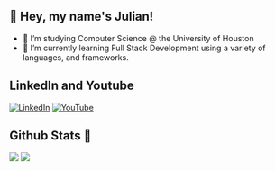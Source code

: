 ## 👋 Hey, my name's Julian!
- 👀 I’m studying Computer Science @ the University of Houston
- 🌱 I’m currently learning Full Stack Development using a variety of languages, and frameworks.

<!---
Julianaguilar98/Julianaguilar98 is a ✨ special ✨ repository because its `README.md` (this file) appears on your GitHub profile.
You can click the Preview link to take a look at your changes.
--->
## LinkedIn and Youtube
<p>
	<a href="https://www.linkedin.com/in/julianaguilar98/"><img src="https://img.icons8.com/color/48/000000/linkedin.png" alt="LinkedIn"/></a>
	<a href="https://www.youtube.com/channel/UCdUvBftJI0nAMS3Wbch29lw"><img src="https://img.icons8.com/color/48/000000/youtube-play.png" alt="YouTube"/></a>
</p>

## Github Stats :compass:
<img src="https://github-readme-stats.vercel.app/api?username=julianaguilar98&hide=stars&show_icons=true&theme=tokyonight&line_height=32">
<img src="https://github-readme-stats.vercel.app/api/top-langs/?username=anuraghazra&layout=compact&theme=tokyonight">

